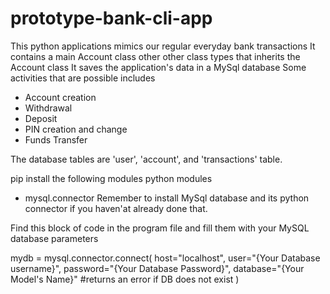 # prototype-bank-cli-app

This python applications mimics our regular everyday bank transactions
It contains a main Account class other other class types that inherits the Account class
It saves the application's data in a MySql database
Some activities that are possible includes
 - Account creation
 - Withdrawal
 - Deposit
 - PIN creation and change
 - Funds Transfer

The database tables are 'user', 'account', and 'transactions' table.

pip install the following modules python modules
- mysql.connector
Remember to install MySql database and its python connector if you haven'at already done that.

Find this block of code in the program file and fill them with your MySQL database parameters

mydb = mysql.connector.connect(
  host="localhost",
  user="{Your Database username}",
  password="{Your Database Password}",
  database="{Your Model's Name}" #returns an error if DB does not exist
)